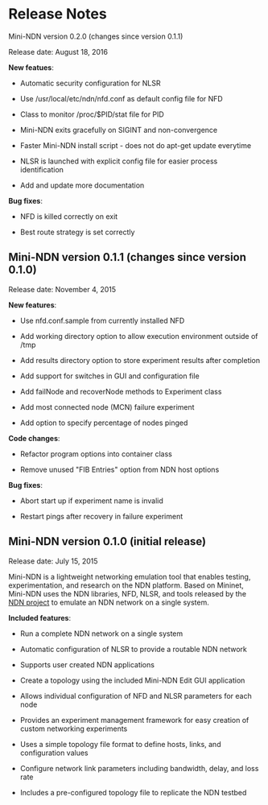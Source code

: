 Release Notes
=============

Mini-NDN version 0.2.0 (changes since version 0.1.1)

Release date: August 18, 2016

**New featues**:

- Automatic security configuration for NLSR

- Use /usr/local/etc/ndn/nfd.conf as default config file for NFD

- Class to monitor /proc/$PID/stat file for PID

- Mini-NDN exits gracefully on SIGINT and non-convergence

- Faster Mini-NDN install script - does not do apt-get update everytime

- NLSR is launched with explicit config file for easier process identification

- Add and update more documentation

**Bug fixes**:

- NFD is killed correctly on exit

- Best route strategy is set correctly

Mini-NDN version 0.1.1 (changes since version 0.1.0)
----------------------------------------

Release date: November 4, 2015

**New features**:

- Use nfd.conf.sample from currently installed NFD

- Add working directory option to allow execution environment outside of /tmp

- Add results directory option to store experiment results after completion

- Add support for switches in GUI and configuration file

- Add failNode and recoverNode methods to Experiment class

- Add most connected node (MCN) failure experiment

- Add option to specify percentage of nodes pinged

**Code changes**:

- Refactor program options into container class

- Remove unused "FIB Entries" option from NDN host options

**Bug fixes**:

- Abort start up if experiment name is invalid

- Restart pings after recovery in failure experiment

Mini-NDN version 0.1.0 (initial release)
----------------------------------------

Release date: July 15, 2015

Mini-NDN is a lightweight networking emulation tool that enables testing, experimentation, and
research on the NDN platform. Based on Mininet, Mini-NDN uses the NDN libraries, NFD, NLSR, and
tools released by the [NDN project](http://named-data.net/codebase/platform/) to emulate
an NDN network on a single system.

**Included features**:

- Run a complete NDN network on a single system

- Automatic configuration of NLSR to provide a routable NDN network

- Supports user created NDN applications

- Create a topology using the included Mini-NDN Edit GUI application

- Allows individual configuration of NFD and NLSR parameters for each node

- Provides an experiment management framework for easy creation of custom networking experiments

- Uses a simple topology file format to define hosts, links, and configuration values

- Configure network link parameters including bandwidth, delay, and loss rate

- Includes a pre-configured topology file to replicate the NDN testbed
